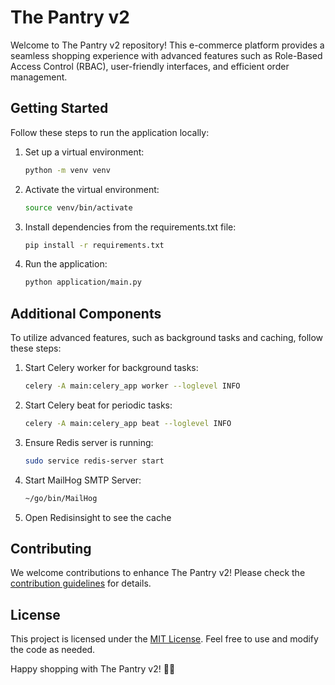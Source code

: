 # The Pantry v2

Welcome to The Pantry v2 repository! This e-commerce platform provides a seamless shopping experience with advanced features such as Role-Based Access Control (RBAC), user-friendly interfaces, and efficient order management.

## Getting Started

Follow these steps to run the application locally:

1. Set up a virtual environment:

    ```bash
    python -m venv venv
    ```

2. Activate the virtual environment:

    ```bash
    source venv/bin/activate
    ```

3. Install dependencies from the requirements.txt file:

    ```bash
    pip install -r requirements.txt
    ```

4. Run the application:

    ```bash
    python application/main.py
    ```

## Additional Components

To utilize advanced features, such as background tasks and caching, follow these steps:

1. Start Celery worker for background tasks:

    ```bash
    celery -A main:celery_app worker --loglevel INFO
    ```

2. Start Celery beat for periodic tasks:

    ```bash
    celery -A main:celery_app beat --loglevel INFO
    ```

3. Ensure Redis server is running:

    ```bash
    sudo service redis-server start
    ```
    
4. Start MailHog SMTP Server:

    ```bash
    ~/go/bin/MailHog
    ```
    
5. Open Redisinsight to see the cache


## Contributing

We welcome contributions to enhance The Pantry v2! Please check the [contribution guidelines](CONTRIBUTING.md) for details.

## License

This project is licensed under the [MIT License](LICENSE). Feel free to use and modify the code as needed.

Happy shopping with The Pantry v2! 🛒✨
